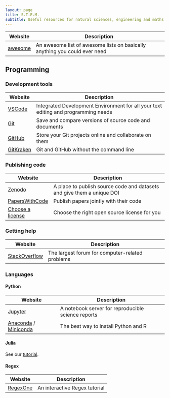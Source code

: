 ```yaml
---
layout: page
title: S.T.E.M.
subtitle: Useful resources for natural sciences, engineering and maths
---
```


| Website                                            | Description                                                                |
| -------------------------------------------------- | -------------------------------------------------------------------------- |
| [awesome](https://github.com/sindresorhus/awesome) | An awesome list of awesome lists on basically anything you could ever need |

## Programming

### Development tools

| Website                                  | Description                                                                        |
| ---------------------------------------- | ---------------------------------------------------------------------------------- |
| [VSCode](https://code.visualstudio.com/) | Integrated Development Environment for all your text editing and programming needs |
| [Git](https://git-scm.com/)              | Save and compare versions of source code and documents                             |
| [GitHub](https://github.com)             | Store your Git projects online and collaborate on them                             |
| [GitKraken](https://www.gitkraken.com/)  | Git and GitHub without the command line                                            |

### Publishing code

| Website                                         | Description                                                            |
| ----------------------------------------------- | ---------------------------------------------------------------------- |
| [Zenodo](https://zenodo.org/)                   | A place to publish source code and datasets and give them a unique DOI |
| [PapersWithCode](https://paperswithcode.com/)   | Publish papers jointly with their code                                 |
| [Choose a license](https://choosealicense.com/) | Choose the right open source license for you                           |

### Getting help

| Website                                     | Description                                     |
| ------------------------------------------- | ----------------------------------------------- |
| [StackOverflow](https://stackoverflow.com/) | The largest forum for computer-related problems |

### Languages

#### Python

| Website                                                                                             | Description                                        |
| --------------------------------------------------------------------------------------------------- | -------------------------------------------------- |
| [Jupyter](https://jupyter.org/)                                                                     | A notebook server for reproducible science reports |
| [Anaconda](https://www.anaconda.com/) / [Miniconda](https://docs.conda.io/en/latest/miniconda.html) | The best way to install Python and R               |

#### Julia

See our [tutorial](../../tutorials/julia).

#### Regex

| Website                           | Description                   |
| --------------------------------- | ----------------------------- |
| [RegexOne](https://regexone.com/) | An interactive Regex tutorial |
